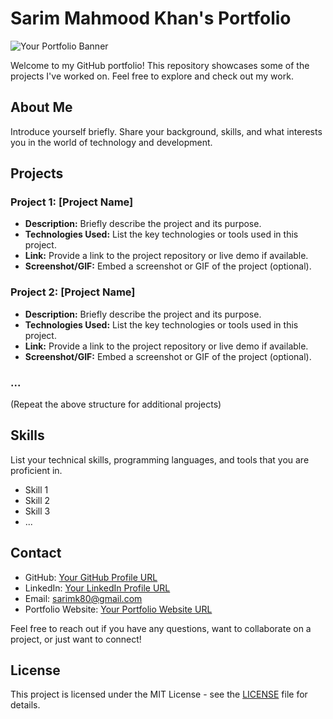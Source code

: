 # Sarim Mahmood Khan's Portfolio

![Your Portfolio Banner](link-to-your-banner-image.jpg)

Welcome to my GitHub portfolio! This repository showcases some of the projects I've worked on. Feel free to explore and check out my work.

## About Me

Introduce yourself briefly. Share your background, skills, and what interests you in the world of technology and development.

## Projects

### Project 1: [Project Name]

- **Description:** Briefly describe the project and its purpose.
- **Technologies Used:** List the key technologies or tools used in this project.
- **Link:** Provide a link to the project repository or live demo if available.
- **Screenshot/GIF:** Embed a screenshot or GIF of the project (optional).

### Project 2: [Project Name]

- **Description:** Briefly describe the project and its purpose.
- **Technologies Used:** List the key technologies or tools used in this project.
- **Link:** Provide a link to the project repository or live demo if available.
- **Screenshot/GIF:** Embed a screenshot or GIF of the project (optional).

### ...

(Repeat the above structure for additional projects)

## Skills

List your technical skills, programming languages, and tools that you are proficient in.

- Skill 1
- Skill 2
- Skill 3
- ...

## Contact

- GitHub: [Your GitHub Profile URL](https://github.com/your-username)
- LinkedIn: [Your LinkedIn Profile URL](https://www.linkedin.com/in/sarim-khan-595214130/)
- Email: sarimk80@gmail.com
- Portfolio Website: [Your Portfolio Website URL](https://www.your-portfolio-website.com/)

Feel free to reach out if you have any questions, want to collaborate on a project, or just want to connect!

## License

This project is licensed under the MIT License - see the [LICENSE](LICENSE) file for details.
